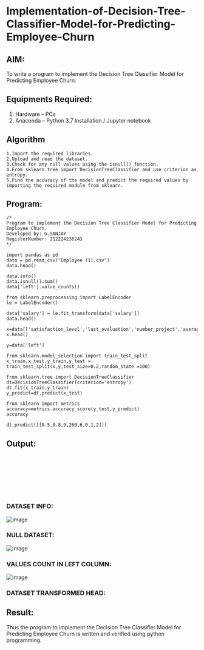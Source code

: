 # Implementation-of-Decision-Tree-Classifier-Model-for-Predicting-Employee-Churn

## AIM:
To write a program to implement the Decision Tree Classifier Model for Predicting Employee Churn.

## Equipments Required:
1. Hardware – PCs
2. Anaconda – Python 3.7 Installation / Jupyter notebook

## Algorithm
```
1.Import the required libraries.
2.Upload and read the dataset.
3.Check for any null values using the isnull() function.
4.From sklearn.tree import DecisionTreeClassifier and use criterion as entropy.
5.Find the accuracy of the model and predict the required values by importing the required module from sklearn.
```
## Program:
```
/*
Program to implement the Decision Tree Classifier Model for Predicting Employee Churn.
Developed by: G.SANJAY
RegisterNumber: 212224230243 
*/
```
```
import pandas as pd
data = pd.read_csv("Employee (1).csv")
data.head()

data.info()
data.isnull().sum()
data['left'].value_counts()

from sklearn.preprocessing import LabelEncoder
le = LabelEncoder()

data['salary'] = le.fit_transform(data['salary'])
data.head()

x=data[['satisfaction_level','last_evaluation','number_project','average_montly_hours','time_spend_company','Work_accident','promotion_last_5years','salary']]
x.head()

y=data['left']

from sklearn.model_selection import train_test_split
x_train,x_test,y_train,y_test = train_test_split(x,y,test_size=0.2,random_state =100)

from sklearn.tree import DecisionTreeClassifier
dt=DecisionTreeClassifier(criterion='entropy')
dt.fit(x_train,y_train)
y_predict=dt.predict(x_test)

from sklearn import metrics
accuracy=metrics.accuracy_score(y_test,y_predict)
accuracy

dt.predict([[0.5,0.8,9,260,6,0,1,2]])
```

## Output:
<br>
<br>
<br>
<br>
<br>
<br>

### DATASET INFO:
![image](https://github.com/user-attachments/assets/04a78c06-56fe-4fa2-b8fd-078c31a83b38)
### NULL DATASET:
![image](https://github.com/user-attachments/assets/abd11de8-fd64-4574-8952-54c9f2bf6086)
### VALUES COUNT IN LEFT COLUMN:
![image](https://github.com/user-attachments/assets/acdecc6f-c072-4362-b9b8-3c2341b469e6)
### DATASET TRANSFORMED HEAD:



## Result:
Thus the program to implement the  Decision Tree Classifier Model for Predicting Employee Churn is written and verified using python programming.
